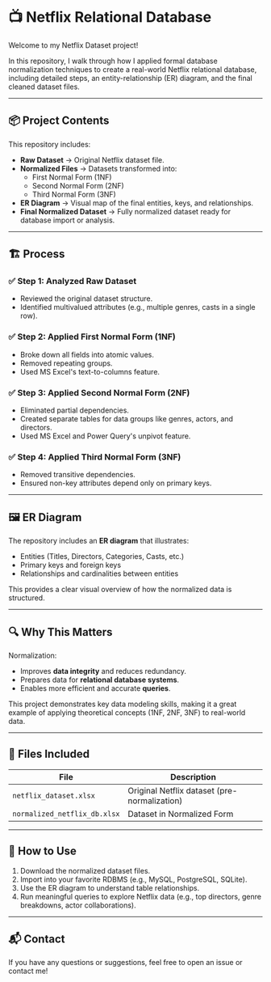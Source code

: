 # 📺 Netflix Relational Database

Welcome to my Netflix Dataset project!  

In this repository, I walk through how I applied formal database normalization techniques to create a real-world Netflix relational database, including detailed steps, an entity-relationship (ER) diagram, and the final cleaned dataset files.  

---

## 📦 Project Contents

This repository includes:
- **Raw Dataset** → Original Netflix dataset file.
- **Normalized Files** → Datasets transformed into:
  - First Normal Form (1NF)
  - Second Normal Form (2NF)
  - Third Normal Form (3NF)
- **ER Diagram** → Visual map of the final entities, keys, and relationships.
- **Final Normalized Dataset** → Fully normalized dataset ready for database import or analysis.

---

## 🏗️ Process
### ✅ Step 1: Analyzed Raw Dataset
- Reviewed the original dataset structure.
- Identified multivalued attributes (e.g., multiple genres, casts in a single row).

### ✅ Step 2: Applied First Normal Form (1NF)
- Broke down all fields into atomic values.
- Removed repeating groups.
- Used MS Excel's text-to-columns feature.

### ✅ Step 3: Applied Second Normal Form (2NF)
- Eliminated partial dependencies.
- Created separate tables for data groups like genres, actors, and directors.
- Used MS Excel and Power Query's unpivot feature.

### ✅ Step 4: Applied Third Normal Form (3NF)
- Removed transitive dependencies.
- Ensured non-key attributes depend only on primary keys.

---

## 🖼 ER Diagram

The repository includes an **ER diagram** that illustrates:
- Entities (Titles, Directors, Categories, Casts, etc.)
- Primary keys and foreign keys
- Relationships and cardinalities between entities

This provides a clear visual overview of how the normalized data is structured.

---

## 🔍 Why This Matters

Normalization:
- Improves **data integrity** and reduces redundancy.
- Prepares data for **relational database systems**.
- Enables more efficient and accurate **queries**.

This project demonstrates key data modeling skills, making it a great example of applying theoretical concepts (1NF, 2NF, 3NF) to real-world data.

---

## 💾 Files Included

| File                           | Description                                  |
|--------------------------------|----------------------------------------------|
| `netflix_dataset.xlsx`         | Original Netflix dataset (pre-normalization) |
| `normalized_netflix_db.xlsx`   | Dataset in Normalized Form                   |

---

## 🚀 How to Use

1. Download the normalized dataset files.
2. Import into your favorite RDBMS (e.g., MySQL, PostgreSQL, SQLite).
3. Use the ER diagram to understand table relationships.
4. Run meaningful queries to explore Netflix data (e.g., top directors, genre breakdowns, actor collaborations).

---

## 📬 Contact

If you have any questions or suggestions, feel free to open an issue or contact me!

